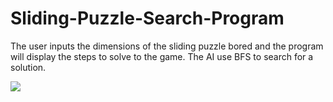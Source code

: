 # Sliding-Puzzle-Search-Program

The user inputs the dimensions of the sliding puzzle bored and the program will display the steps to solve to the game. The AI use BFS to search for a solution.

![](https://upload.wikimedia.org/wikipedia/commons/4/48/15-Puzzle.jpg)
